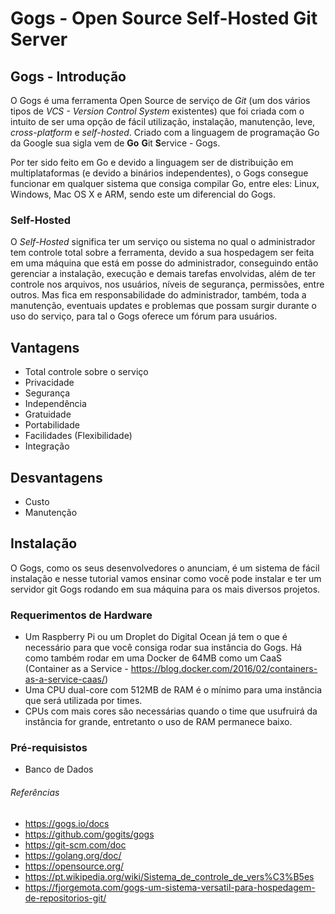 # Gogs - Open Source Self-Hosted Git Server

## Gogs - Introdução
O Gogs é uma ferramenta Open Source de serviço de *Git* (um dos vários tipos de *VCS - Version Control System* existentes) que foi criada com o intuito de ser uma opção de fácil utilização, instalação, manutenção, leve, *cross-platform* e *self-hosted*. Criado com a linguagem de programação Go da Google sua sigla vem de
**Go** **G**it **S**ervice - Gogs.

Por ter sido feito em Go e devido a linguagem ser de distribuição em multiplataformas (e devido a binários independentes), o Gogs consegue funcionar em qualquer sistema que consiga compilar Go, entre eles: Linux, Windows, Mac OS X e ARM, sendo este um diferencial do Gogs.

### Self-Hosted
O *Self-Hosted* significa ter um serviço ou sistema no qual o administrador tem controle total sobre a ferramenta, devido a sua hospedagem ser feita em uma máquina que está em posse do administrador, conseguindo então gerenciar a instalação, execução e demais tarefas envolvidas, além de ter controle nos arquivos, nos usuários, níveis de segurança, permissões, entre outros. Mas fica em responsabilidade do administrador, também, toda a manutenção, eventuais updates e problemas que possam surgir durante o uso do serviço, para tal o Gogs oferece um fórum para usuários.

## Vantagens
- Total controle sobre o serviço
- Privacidade
- Segurança
- Independência
- Gratuidade
- Portabilidade
- Facilidades (Flexibilidade)
- Integração

## Desvantagens
- Custo
- Manutenção

## Instalação
O Gogs, como os seus desenvolvedores o anunciam, é um sistema de fácil instalação e nesse tutorial vamos ensinar como você pode instalar e ter um servidor git Gogs rodando em sua máquina para os mais diversos projetos.

### Requerimentos de Hardware
 - Um Raspberry Pi ou um Droplet do Digital Ocean já tem o que é necessário para que você consiga rodar sua instância do Gogs. Há como também rodar em uma Docker de 64MB como um CaaS (Container as a Service - https://blog.docker.com/2016/02/containers-as-a-service-caas/)
 - Uma CPU dual-core com 512MB de RAM é o mínimo para uma instância que será utilizada por times.
 - CPUs com mais cores são necessárias quando o time que usufruirá da instância for grande, entretanto o uso de RAM permanece baixo.

### Pré-requisistos
 - Banco de Dados

###### Referências
 - https://gogs.io/docs
 - https://github.com/gogits/gogs
 - https://git-scm.com/doc
 - https://golang.org/doc/
 - https://opensource.org/
 - https://pt.wikipedia.org/wiki/Sistema_de_controle_de_vers%C3%B5es
 - https://fjorgemota.com/gogs-um-sistema-versatil-para-hospedagem-de-repositorios-git/
